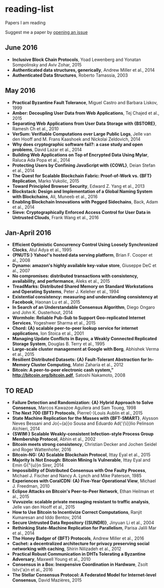 # reading-list
Papers I am reading

Suggest me a paper by [opening an issue](https://github.com/nicola/reading-list/issues/new)


## June 2016 

-  **Inclusive Block Chain Protocols**, Yoad  Lewenberg and               Yonatan Sompolinsky and
               Aviv Zohar, 2015
-  **Authenticated data structures, generically**, Andrew Miller  et al., 2014
-  **Authenticated Data Structures**, Roberto  Tamassia, 2003

## May 2016 

-  **Practical Byzantine Fault Tolerance**, Miguel  Castro and               Barbara Liskov, 1999
-  **Amber: Decoupling User Data from Web Applications**, Tej Chajed  et al., 2015
-  **Separating Web Applications from User Data Storage with {BSTORE}**, Ramesh Ch et al., 2010
-  **VerSum: Verifiable Computations over Large Public Logs**, Jelle  van den Hooff and               M. Frans Kaashoek and
               Nickolai Zeldovich, 2014
-  **Why does cryptographic software fail?: a case study and open problems**, David Lazar  et al., 2014
-  **Building Web Applications on Top of Encrypted Data Using Mylar**, Raluca Ada Popa  et al., 2014
-  **Protecting Users by Confining JavaScript with {COWL}**, Deian Stefan  et al., 2014
-  **The Quest for Scalable Blockchain Fabric: Proof-of-Work vs. {BFT}
               Replication**, Marko  Vukolic, 2015
-  **Toward Principled Browser Security**, Edward Z. Yang  et al., 2013
-  **Blockstack: Design and Implementation of a Global Naming System with Blockchains**, Ali, Muneeb  et al., 2016
-  **Enabling Blockchain Innovations with Pegged Sidechains**, Back, Adam  et al., 2014
-  **Sieve: Cryptographically Enforced Access Control for User Data in Untrusted Clouds**, Frank Wang  et al., 2016

## Jan-April 2016 

-  **Efficient Optimistic Concurrency Control Using Loosely Synchronized
               Clocks**, Atul Adya  et al., 1995
-  **{PNUTS:} Yahoo!'s hosted data serving platform**, Brian F. Cooper  et al., 2008
-  **Dynamo: amazon's highly available key-value store**, Giuseppe DeC et al., 2007
-  **No compromises: distributed transactions with consistency, availability,
               and performance**, Aleks et al., 2015
-  **TreadMarks: Distributed Shared Memory on Standard Workstations and
               Operating Systems**, Peter J. Keleher  et al., 1994
-  **Existential consistency: measuring and understanding consistency at
               Facebook**, Haonan Lu  et al., 2015
-  **In Search of an Understandable Consensus Algorithm**, Diego  Ongaro and               John K. Ousterhout, 2014
-  **Wormhole: Reliable Pub-Sub to Support Geo-replicated Internet Services**, Yogeshwer Sharma  et al., 2015
-  **Chord: {A} scalable peer-to-peer lookup service for internet applications**, Ion Stoica  et al., 2001
-  **Managing Update Conflicts in Bayou, a Weakly Connected Replicated
               Storage System**, Douglas B. Terry  et al., 1995
-  **Large-scale cluster management at Google with Borg**, Abhishek Verma  et al., 2015
-  **Resilient Distributed Datasets: {A} Fault-Tolerant Abstraction for
               In-Memory Cluster Computing**, Matei Zaharia  et al., 2012
-  **Bitcoin: A peer-to-peer electronic cash system,” http://bitcoin.org/bitcoin.pdf**, Satoshi  Nakamoto, 2008

## TO READ 

-  **Failure Detection and Randomization: {A} Hybrid Approach to Solve
               Consensus**, Marcos  Kawazoe Aguilera and               Sam Toueg, 1998
-  **The Next 700 {BFT} Protocols**, Pierre{-}Louis Aublin  et al., 2015
-  **State Machine Replication for the Masses with {BFT-SMART}**, Alysson  Neves Bessani and               Jo{\~{a}}o Sousa and
               Eduardo Ad{\'{\i}}lio Pelinson Alchieri, 2014
-  **{SWIM:} Scalable Weakly-consistent Infection-style Process Group Membership
               Protocol**, Abhin et al., 2002
-  **Bitcoin meets strong consistency**, Christian  Decker and Jochen Seidel and Roger Wattenhofer, 2016
-  **Bitcoin-NG: {A} Scalable Blockchain Protocol**, Ittay Eyal  et al., 2015
-  **Majority Is Not Enough: Bitcoin Mining Is Vulnerable**, Ittay  Eyal and               Emin G{\"{u}}n Sirer, 2014
-  **Impossibility of Distributed Consensus with One Faulty Process**, Michael  J. Fischer and               Nancy A. Lynch and
               Mike Paterson, 1985
-  **Experiences with CoralCDN: {A} Five-Year Operational View**, Michael  J. Freedman, 2010
-  **Eclipse Attacks on Bitcoin's Peer-to-Peer Network**, Ethan Heilman  et al., 2015
-  **Vuvuzela: scalable private messaging resistant to traffic analysis**, Jelle van den Hooff  et al., 2015
-  **How to Use Bitcoin to Incentivize Correct Computations**, Ranjit  Kumaresan and               Iddo Bentov, 2014
-  **Secure Untrusted Data Repository {(SUNDR)}**, Jinyuan Li  et al., 2004
-  **Rethinking State-Machine Replication for Parallelism**, Parisa Jalili Mar et al., 2014
-  **The Honey Badger of {BFT} Protocols**, Andrew Miller  et al., 2016
-  **Cachet: a decentralized architecture for privacy preserving social
               networking with caching**, Shirin Nilizadeh  et al., 2012
-  **Practical Robust Communication in DHTs Tolerating a Byzantine Adversary**, Maxwell Young  et al., 2010
-  **Consensus in a Box: Inexpensive Coordination in Hardware**, Zsolt Istv{\'a}n  et al., 2016
-  **The Stellar Consensus Protocol: A Federated Model for Internet-level Consensus**, David  Mazières, 2015
